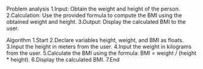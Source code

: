 Problem analysis
1.Input: Obtain the weight and height of the person.
2.Calculation: Use the provided formula to compute the BMI using the obtained weight and height.
3.Output: Display the calculated BMI to the user.

Algorithm
1.Start
2.Declare variables height, weight, and BMI as floats.
3.Input the height in meters from the user.
4.Input the weight in kilograms from the user.
5.Calculate the BMI using the formula: BMI = weight / (height * height).
6.Display the calculated BMI.
7.End
